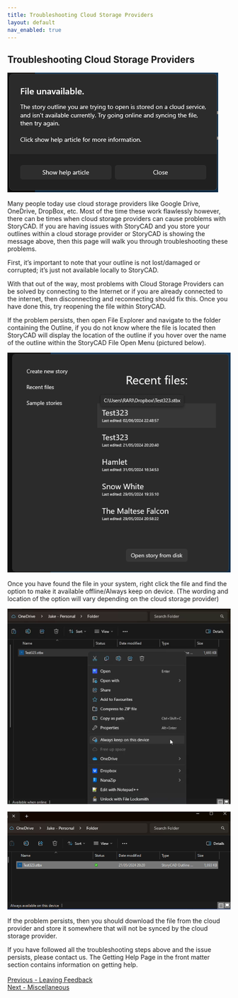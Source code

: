 ```yaml
---
title: Troubleshooting Cloud Storage Providers
layout: default
nav_enabled: true
---
```

## Troubleshooting Cloud Storage Providers ##
![](Clipboard-Image-7.png)

Many people today use cloud storage providers like Google Drive, OneDrive, DropBox, etc. Most of the time these work flawlessly however, there can be times when cloud storage providers can cause problems with StoryCAD. 
If you are having issues with StoryCAD and you store your outlines within a cloud storage provider or StoryCAD is showing the message above, then this page will walk you through troubleshooting these problems.

First, it’s important to note that your outline is not lost/damaged or corrupted; it’s just not available locally to StoryCAD. 

With that out of the way, most problems with Cloud Storage Providers can be solved by connecting to the Internet or if you are already connected to the internet, then disconnecting and reconnecting should fix this. Once you have done this, try reopening the file within StoryCAD.

If the problem persists, then open File Explorer and navigate to the folder containing the Outline, if you do not know where the file is located then StoryCAD will display the location of the outline if you hover over the name of the outline within the StoryCAD File Open Menu (pictured below).

![](Clipboard-Image-8.png)

Once you have found the file in your system, right click the file and find the option to make it available offline/Always keep on device. (The wording and location of the option will vary depending on the cloud storage provider)

![](Clipboard-Image-9.png)

![](Clipboard-Image-10.png)

If the problem persists, then you should download the file from the cloud provider and store it somewhere that will not be synced by the cloud storage provider.

If you have followed all the troubleshooting steps above and the issue persists, please contact us. The Getting Help Page in the front matter section contains information on getting help.
 <br/>
 <br/>
[Previous - Leaving Feedback](Leaving_Feedback.md) <br/>
[Next - Miscellaneous](Miscellaneous.md) <br/>
